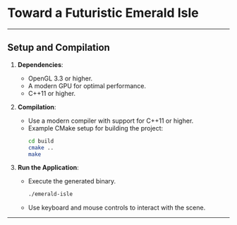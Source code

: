 # Toward a Futuristic Emerald Isle 

---

## Setup and Compilation
1. **Dependencies**:
   - OpenGL 3.3 or higher.
   - A modern GPU for optimal performance.
   - C++11 or higher.

2. **Compilation**:
   - Use a modern compiler with support for C++11 or higher.
   - Example CMake setup for building the project:
     ```bash
     cd build
     cmake ..
     make
     ```
     
3. **Run the Application**:
   - Execute the generated binary.
     ```bash
     ./emerald-isle
     ```
   - Use keyboard and mouse controls to interact with the scene.

---
